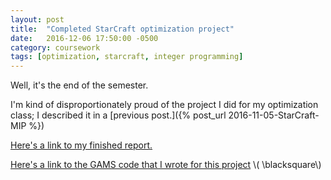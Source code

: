 ```yaml
---
layout: post
title:  "Completed StarCraft optimization project"
date:   2016-12-06 17:50:00 -0500
category: coursework 
tags: [optimization, starcraft, integer programming] 
---
```


Well, it's the end of the semester. 

I'm kind of disproportionately proud of the project I did for my 
optimization class; I described it in a 
[previous post.]({% post_url 2016-11-05-StarCraft-MIP %})

[Here's a link to my finished report.]({{site.url}}/assets/coursework/dmerrell-writeup.pdf)

[Here's a link to the GAMS code that I wrote for this project]({{site.url}}/assets/coursework/sc-mip-model.gms)
\\( \blacksquare\\)  


